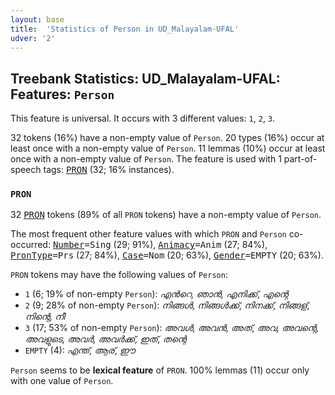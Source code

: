 ```yaml
---
layout: base
title:  'Statistics of Person in UD_Malayalam-UFAL'
udver: '2'
---
```


## Treebank Statistics: UD_Malayalam-UFAL: Features: `Person`

This feature is universal.
It occurs with 3 different values: `1`, `2`, `3`.

32 tokens (16%) have a non-empty value of `Person`.
20 types (16%) occur at least once with a non-empty value of `Person`.
11 lemmas (10%) occur at least once with a non-empty value of `Person`.
The feature is used with 1 part-of-speech tags: <tt><a href="ml_ufal-pos-PRON.html">PRON</a></tt> (32; 16% instances).

### `PRON`

32 <tt><a href="ml_ufal-pos-PRON.html">PRON</a></tt> tokens (89% of all `PRON` tokens) have a non-empty value of `Person`.

The most frequent other feature values with which `PRON` and `Person` co-occurred: <tt><a href="ml_ufal-feat-Number.html">Number</a></tt><tt>=Sing</tt> (29; 91%), <tt><a href="ml_ufal-feat-Animacy.html">Animacy</a></tt><tt>=Anim</tt> (27; 84%), <tt><a href="ml_ufal-feat-PronType.html">PronType</a></tt><tt>=Prs</tt> (27; 84%), <tt><a href="ml_ufal-feat-Case.html">Case</a></tt><tt>=Nom</tt> (20; 63%), <tt><a href="ml_ufal-feat-Gender.html">Gender</a></tt><tt>=EMPTY</tt> (20; 63%).

`PRON` tokens may have the following values of `Person`:

* `1` (6; 19% of non-empty `Person`): <em>എൻറെ, ഞാൻ, എനിക്ക്, എന്റെ</em>
* `2` (9; 28% of non-empty `Person`): <em>നിങ്ങൾ, നിങ്ങൾക്ക്, നിനക്ക്, നിങ്ങള്, നിന്റെ, നീ</em>
* `3` (17; 53% of non-empty `Person`): <em>അവൾ, അവൻ, അത്, അവ, അവന്റെ, അവളുടെ, അവർ, അവർക്ക്, ഇത്, തന്റെ</em>
* `EMPTY` (4): <em>എന്ത്, ആര്, ഈ</em>

`Person` seems to be **lexical feature** of `PRON`. 100% lemmas (11) occur only with one value of `Person`.

